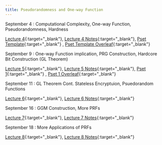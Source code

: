 ```yaml
---
title: Pseudorandomness and One-way Function
---
```


September 4
: Computational Complexity, One-way Function, Pseudorandomness, Hardness

  [Lecture 4](slides/Lecture4.pptx){:target="_blank"}, [Lecture 4 Notes](notes/L4Notes.pdf){:target="_blank"}, [Pset Template](psets/CS55500_Pset_Template.zip){:target="_blank"}  , [Pset Template Overleaf](https://www.overleaf.com/read/tznkpjbfwssm#5d8075){:target="_blank"}

September 9
: One-way Function implication, PRG Construction, Hardcore Bit Construction (GL Theorem)

  [Lecture 5](slides/Lecture5.pptx){:target="_blank"}, [Lecture 5 Notes](notes/L5Notes.pdf){:target="_blank"}, [Pset 1](psets/CS55500_Pset_1.zip){:target="_blank"}  , [Pset 1 Overleaf](https://www.overleaf.com/read/grqcjktnyzwr#73fa80){:target="_blank"}

September 11
: GL Theorem Cont. Stateless Encryptuion, Psuedorandom Functions

  [Lecture 6](slides/Lecture6.pptx){:target="_blank"}, [Lecture 6 Notes](notes/L6Notes.pdf){:target="_blank"}

September 16
: GGM Construction, More PRFs

  [Lecture 7](slides/Lecture7.pptx){:target="_blank"}, [Lecture 7 Notes](notes/L7Notes.pdf){:target="_blank"}


September 18
: More Applications of PRFs

  [Lecture 8](slides/Lecture8.pptx){:target="_blank"}, [Lecture 8 Notes](notes/L8Notes.pdf){:target="_blank"}
